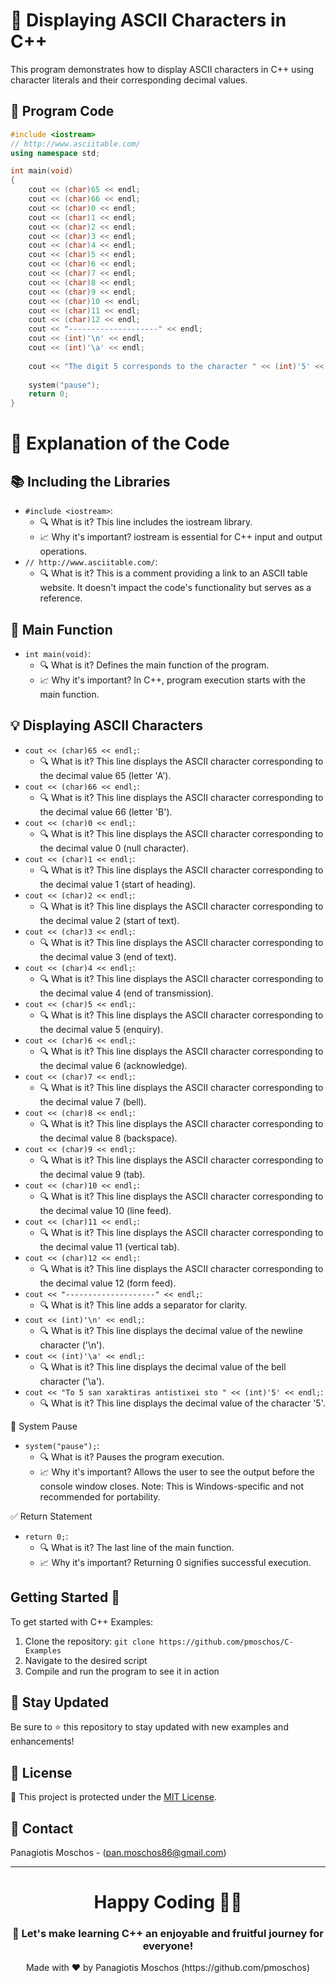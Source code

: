 # 🌟 Displaying ASCII Characters in C++
This program demonstrates how to display ASCII characters in C++ using character literals and their corresponding decimal values.

## 📝 Program Code

```cpp
#include <iostream>
// http://www.asciitable.com/
using namespace std;

int main(void)
{
    cout << (char)65 << endl;
    cout << (char)66 << endl;
    cout << (char)0 << endl;
    cout << (char)1 << endl;
    cout << (char)2 << endl;
    cout << (char)3 << endl;
    cout << (char)4 << endl;
    cout << (char)5 << endl;
    cout << (char)6 << endl;
    cout << (char)7 << endl;
    cout << (char)8 << endl;
    cout << (char)9 << endl;
    cout << (char)10 << endl;
    cout << (char)11 << endl;
    cout << (char)12 << endl;
    cout << "--------------------" << endl;
    cout << (int)'\n' << endl;
    cout << (int)'\a' << endl;
    
    cout << "The digit 5 corresponds to the character " << (int)'5' << endl;
 
    system("pause");   
    return 0;
}
```

# 🧐 Explanation of the Code

## 📚 Including the Libraries
- `#include <iostream>`:
  - 🔍 What is it? This line includes the iostream library.
  - 📈 Why it's important? iostream is essential for C++ input and output operations.
- `// http://www.asciitable.com/`:
  - 🔍 What is it? This is a comment providing a link to an ASCII table website. It doesn't impact the code's functionality but serves as a reference.

## 🚀 Main Function
- `int main(void)`:
  - 🔍 What is it? Defines the main function of the program.
  - 📈 Why it's important? In C++, program execution starts with the main function.

## 💡 Displaying ASCII Characters
- `cout << (char)65 << endl;`:
  - 🔍 What is it? This line displays the ASCII character corresponding to the decimal value 65 (letter 'A').
- `cout << (char)66 << endl;`:
  - 🔍 What is it? This line displays the ASCII character corresponding to the decimal value 66 (letter 'B').
- `cout << (char)0 << endl;`:
  - 🔍 What is it? This line displays the ASCII character corresponding to the decimal value 0 (null character).
- `cout << (char)1 << endl;`:
  - 🔍 What is it? This line displays the ASCII character corresponding to the decimal value 1 (start of heading).
- `cout << (char)2 << endl;`:
  - 🔍 What is it? This line displays the ASCII character corresponding to the decimal value 2 (start of text).
- `cout << (char)3 << endl;`:
  - 🔍 What is it? This line displays the ASCII character corresponding to the decimal value 3 (end of text).
- `cout << (char)4 << endl;`:
  - 🔍 What is it? This line displays the ASCII character corresponding to the decimal value 4 (end of transmission).
- `cout << (char)5 << endl;`:
  - 🔍 What is it? This line displays the ASCII character corresponding to the decimal value 5 (enquiry).
- `cout << (char)6 << endl;`:
  - 🔍 What is it? This line displays the ASCII character corresponding to the decimal value 6 (acknowledge).
- `cout << (char)7 << endl;`:
  - 🔍 What is it? This line displays the ASCII character corresponding to the decimal value 7 (bell).
- `cout << (char)8 << endl;`:
  - 🔍 What is it? This line displays the ASCII character corresponding to the decimal value 8 (backspace).
- `cout << (char)9 << endl;`:
  - 🔍 What is it? This line displays the ASCII character corresponding to the decimal value 9 (tab).
- `cout << (char)10 << endl;`:
  - 🔍 What is it? This line displays the ASCII character corresponding to the decimal value 10 (line feed).
- `cout << (char)11 << endl;`:
  - 🔍 What is it? This line displays the ASCII character corresponding to the decimal value 11 (vertical tab).
- `cout << (char)12 << endl;`:
  - 🔍 What is it? This line displays the ASCII character corresponding to the decimal value 12 (form feed).
- `cout << "--------------------" << endl;`:
  - 🔍 What is it? This line adds a separator for clarity.
- `cout << (int)'\n' << endl;`:
  - 🔍 What is it? This line displays the decimal value of the newline character ('\n').
- `cout << (int)'\a' << endl;`:
  - 🔍 What is it? This line displays the decimal value of the bell character ('\a').
- `cout << "To 5 san xaraktiras antistixei sto " << (int)'5' << endl;`:
  - 🔍 What is it? This line displays the decimal value of the character '5'.

🛑 System Pause
- `system("pause");`:
  - 🔍 What is it? Pauses the program execution.
  - 📈 Why it's important? Allows the user to see the output before the console window closes. Note: This is Windows-specific and not recommended for portability.

✅ Return Statement
- `return 0;`:
  - 🔍 What is it? The last line of the main function.
  - 📈 Why it's important? Returning 0 signifies successful execution.

## Getting Started 🚀
To get started with C++ Examples:
1. Clone the repository: `git clone https://github.com/pmoschos/C-Examples`
2. Navigate to the desired script
3. Compile and run the program to see it in action

## 📢 Stay Updated
Be sure to ⭐ this repository to stay updated with new examples and enhancements!

## 📜 License 
🔐 This project is protected under the [MIT License](https://mit-license.org/).

## 📧 Contact 
Panagiotis Moschos - (pan.moschos86@gmail.com)

---
<h1 align=center>Happy Coding 👨‍💻 </h1>

<h3 align=center>🎉 Let's make learning C++ an enjoyable and fruitful journey for everyone!</h3>  

<p align="center">
  Made with ❤️ by Panagiotis Moschos (https://github.com/pmoschos)
</p>